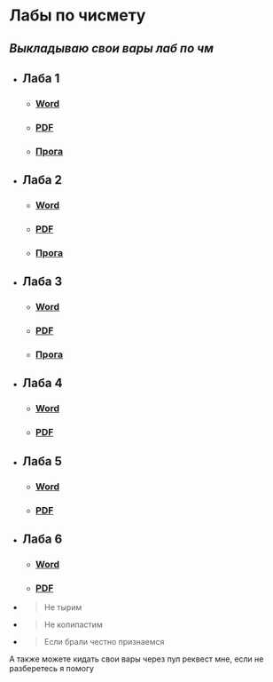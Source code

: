 # Лабы по чисмету
## *Выкладываю свои вары лаб по чм*

* ## Лаба 1
    - ### [Word](https://github.com/darl0ck/Numbers-method-of-solve/raw/master/%D0%9B%D0%B0%D0%B1%D0%B0%201.docx)
    - ### [PDF](https://github.com/darl0ck/Numbers-method-of-solve/raw/master/%D0%9B%D0%B0%D0%B1%D0%B0%201.pdf)
    - ### [Прога](https://github.com/darl0ck/Numbers-method-of-solve/blob/master/%D0%9B%D0%B0%D0%B1%D0%B0%201.py)
* ## Лаба 2
  - ### [Word](https://github.com/darl0ck/Numbers-method-of-solve/blob/master/%D0%9B%D0%B0%D0%B1%D0%B0%202.docx)
  - ### [PDF](https://github.com/darl0ck/Numbers-method-of-solve/blob/master/%D0%9B%D0%B0%D0%B1%D0%B0%202.pdf)
  - ### [Прога](https://github.com/darl0ck/Numbers-method-of-solve/blob/master/%D0%9B%D0%B0%D0%B1%D0%B0%202.py)
* ## Лаба 3
  - ### [Word](https://github.com/darl0ck/Numbers-method-of-solve/raw/master/%D0%9B%D0%B0%D0%B1%D0%BE%D1%80%D0%B0%D1%82%D0%BE%D1%80%D0%BD%D0%B0%D1%8F%20%D0%A0%D0%B0%D0%B1%D0%BE%D1%82%D0%B0%E2%84%963.docx)
  - ### [PDF](https://github.com/darl0ck/Numbers-method-of-solve/raw/master/%D0%9B%D0%B0%D0%B1%D0%BE%D1%80%D0%B0%D1%82%D0%BE%D1%80%D0%BD%D0%B0%D1%8F%20%D0%A0%D0%B0%D0%B1%D0%BE%D1%82%D0%B0%E2%84%963.pdf)
  - ### [Прога](https://github.com/darl0ck/Numbers-method-of-solve/blob/master/%D0%9B%D0%B0%D0%B1%D0%B03.py)
* ## Лаба 4
  - ### [Word](https://github.com/darl0ck/Numbers-method-of-solve/blob/master/%D0%9B%D0%B0%D0%B1%D0%B0%204.docx)
  - ### [PDF](https://github.com/darl0ck/Numbers-method-of-solve/blob/master/%D0%9B%D0%B0%D0%B1%D0%B0%204.pdf)
  
* ## Лаба 5
  - ### [Word](https://github.com/darl0ck/Numbers-method-of-solve/blob/master/%D0%9B%D0%B0%D0%B1%D0%B0%204.docx)
  - ### [PDF](https://github.com/darl0ck/Numbers-method-of-solve/blob/master/%D0%9B%D0%B0%D0%B1%D0%B0%204.pdf)
  
* ## Лаба 6
  - ### [Word](https://github.com/darl0ck/Numbers-method-of-solve/blob/master/%D0%9B%D0%B0%D0%B1%D0%B0%204.docx)
  - ### [PDF](https://github.com/darl0ck/Numbers-method-of-solve/blob/master/%D0%9B%D0%B0%D0%B1%D0%B0%204.pdf)
  
- > Не тырим
- > Не копипастим
- > Если брали честно признаемся 

А также можете кидать свои вары через пул реквест мне, если не разберетесь я помогу
